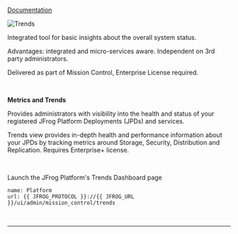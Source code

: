 
<br/>

<!-- #### 2. JFrog Insights  -->

[Documentation](https://www.jfrog.com/confluence/display/JFROG/Dashboard)  

<img src="https://www.jfrog.com/confluence/download/attachments/89295566/image2021-4-5_11-28-50.png?version=1&modificationDate=1617647331000&api=v2" alt="Trends" style="background-color:transparent;border:none;" />

<br/>

Integrated tool for basic insights about the overall system status.

Advantages: integrated and micro-services aware. Independent on 3rd party administrators.

Delivered as part of Mission Control, Enterprise License required.

<br/>

**Metrics and Trends** 

  Provides administrators with visibility into the health and status of your registered JFrog Platform Deployments (JPDs) and services. 

  Trends view provides in-depth health and performance information about your JPDs by tracking metrics around Storage, Security, Distribution and Replication. Requires Enterprise+ license.

<br/>

Launch the JFrog Platform's Trends Dashboard page
```dashboard:open-url
name: Platform
url: {{ JFROG_PROTOCOL }}://{{ JFROG_URL }}/ui/admin/mission_control/trends
```

<br/>

---